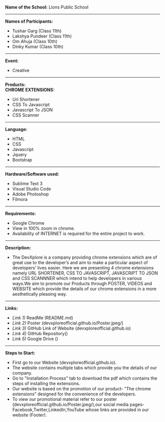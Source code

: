 
**Name of the School:** 
 Lions Public School

---
**Names of Participants:**
* Tushar Garg (Class 11th)
* Lakshya Pundeer (Class 11th)
* Om Ahuja (Class 10th)
* Dinky Kumar (Class 10th)
---
 **Event:**                   
   - Creative
---
**Products:**                
**CHROME EXTENSIONS:**
                             
- Url Shortener
- CSS To Javascript
- Javascript To JSON
- CSS Scanner
---
**Language:**                
- HTML
- CSS                   
- Javascript
- Jquery
- Bootstrap
---
**Hardware/Software used:**  
- Sublime Text 3
- Visual Studio Code
- Adobe Photoshop
- Filmora
---
**Requirements:**            
- Google Chrome
- View in 100% zoom in chrome.
- Availability of INTERNET is required for the entire project to work.
---
**Description:**
- The DevXplore is a company providing chrome extensions which are of great use to the developer’s and aim to make a particular aspect of developers' lives easier. Here we are presenting 4 chrome extensions namely URL SHORTENER, CSS TO JAVASCRIPT, JAVASCRIPT TO JSON and CSS SCANNNER which intend to help developers in various ways.We aim to promote our Products through POSTER, VIDEOS and WEBSITE which provide the details of our chrome extensions in a more aesthetically pleasing way.
---
**Links:**
* *Link 1)* ReadMe (README.md)
* *Link 2)* Poster (devxploreofficial.github.io/Poster.jpeg/)
* *Link 3)* GitHub Link of Website (devxploreofficial.github.io)
* *Link 4)* GitHub Repository()
* *Link 5)* Google Drive ()
---
**Steps to Start:**
* First go to our Website (devxploreofficial.github.io).
* The website contains multiple tabs which provide you the details of our company.
* Go to "Installation Process" tab to download the pdf which contains the steps of installing the extensions.
* Our website is based on the promotion of our product- "The chrome extensions" designed for the convenience of the developers.
* To view our promotional material refer to our poster (devxploreofficial.github.io/Poster.jpeg/),our social media pages-Facebook,Twitter,LinkedIn,YouTube whose links are provided in our website (Footer).
    